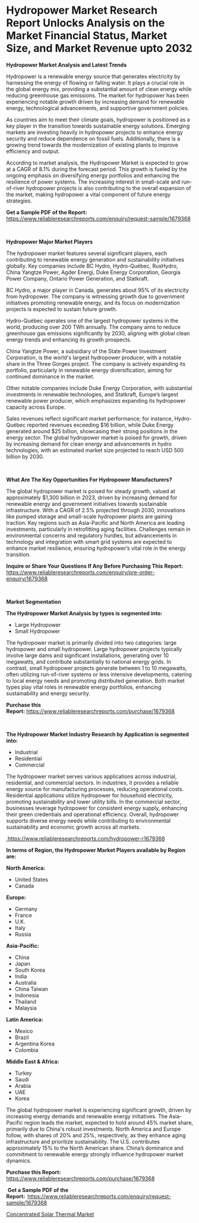 <p><h1>Hydropower Market Research Report Unlocks Analysis on the Market Financial Status, Market Size, and Market Revenue upto 2032</h1></p><p><strong>Hydropower Market Analysis and Latest Trends</strong></p>
<p><p>Hydropower is a renewable energy source that generates electricity by harnessing the energy of flowing or falling water. It plays a crucial role in the global energy mix, providing a substantial amount of clean energy while reducing greenhouse gas emissions. The market for hydropower has been experiencing notable growth driven by increasing demand for renewable energy, technological advancements, and supportive government policies.</p><p>As countries aim to meet their climate goals, hydropower is positioned as a key player in the transition towards sustainable energy solutions. Emerging markets are investing heavily in hydropower projects to enhance energy security and reduce dependence on fossil fuels. Additionally, there is a growing trend towards the modernization of existing plants to improve efficiency and output.</p><p>According to market analysis, the Hydropower Market is expected to grow at a CAGR of 8.1% during the forecast period. This growth is fueled by the ongoing emphasis on diversifying energy portfolios and enhancing the resilience of power systems. The increasing interest in small-scale and run-of-river hydropower projects is also contributing to the overall expansion of the market, making hydropower a vital component of future energy strategies.</p></p>
<p><strong>Get a Sample PDF of the Report:&nbsp;</strong> <a href="https://www.reliableresearchreports.com/enquiry/request-sample/1679368?utm_campaign=2205&utm_medium=2&utm_source=Github&utm_content=ia&utm_term=13022025&utm_id=hydropower">https://www.reliableresearchreports.com/enquiry/request-sample/1679368</a></p>
<p>&nbsp;</p>
<p><strong>Hydropower Major Market Players</strong></p>
<p><p>The hydropower market features several significant players, each contributing to renewable energy generation and sustainability initiatives globally. Key companies include BC Hydro, Hydro-Québec, RusHydro, China Yangtze Power, Agder Energi, Duke Energy Corporation, Georgia Power Company, Ontario Power Generation, and Statkraft.</p><p>BC Hydro, a major player in Canada, generates about 95% of its electricity from hydropower. The company is witnessing growth due to government initiatives promoting renewable energy, and its focus on modernization projects is expected to sustain future growth.</p><p>Hydro-Québec operates one of the largest hydropower systems in the world, producing over 200 TWh annually. The company aims to reduce greenhouse gas emissions significantly by 2030, aligning with global clean energy trends and enhancing its growth prospects. </p><p>China Yangtze Power, a subsidiary of the State Power Investment Corporation, is the world's largest hydropower producer, with a notable share in the Three Gorges project. The company is actively expanding its portfolio, particularly in renewable energy diversification, aiming for continued dominance in the market.</p><p>Other notable companies include Duke Energy Corporation, with substantial investments in renewable technologies, and Statkraft, Europe’s largest renewable power producer, which emphasizes expanding its hydropower capacity across Europe.</p><p>Sales revenues reflect significant market performance; for instance, Hydro-Québec reported revenues exceeding $16 billion, while Duke Energy generated around $25 billion, showcasing their strong positions in the energy sector. The global hydropower market is poised for growth, driven by increasing demand for clean energy and advancements in hydro technologies, with an estimated market size projected to reach USD 500 billion by 2030.</p></p>
<p>&nbsp;</p>
<p><strong>What Are The Key Opportunities For Hydropower Manufacturers?</strong></p>
<p><p>The global hydropower market is poised for steady growth, valued at approximately $1,300 billion in 2023, driven by increasing demand for renewable energy and government initiatives towards sustainable infrastructure. With a CAGR of 2.5% projected through 2030, innovations like pumped storage and small-scale hydropower plants are gaining traction. Key regions such as Asia-Pacific and North America are leading investments, particularly in retrofitting aging facilities. Challenges remain in environmental concerns and regulatory hurdles, but advancements in technology and integration with smart grid systems are expected to enhance market resilience, ensuring hydropower’s vital role in the energy transition.</p></p>
<p><strong>Inquire or Share Your Questions If Any Before Purchasing This Report:</strong> <a href="https://www.reliableresearchreports.com/enquiry/pre-order-enquiry/1679368?utm_campaign=2205&utm_medium=2&utm_source=Github&utm_content=ia&utm_term=13022025&utm_id=hydropower">https://www.reliableresearchreports.com/enquiry/pre-order-enquiry/1679368</a></p>
<p>&nbsp;</p>
<p><strong>Market Segmentation</strong></p>
<p><strong>The Hydropower Market Analysis by types is segmented into:</strong></p>
<p><ul><li>Large Hydropower</li><li>Small Hydropower</li></ul></p>
<p><p>The hydropower market is primarily divided into two categories: large hydropower and small hydropower. Large hydropower projects typically involve large dams and significant installations, generating over 10 megawatts, and contribute substantially to national energy grids. In contrast, small hydropower projects generate between 1 to 10 megawatts, often utilizing run-of-river systems or less intensive developments, catering to local energy needs and promoting distributed generation. Both market types play vital roles in renewable energy portfolios, enhancing sustainability and energy security.</p></p>
<p><strong>Purchase this Report:&nbsp;</strong><a href="https://www.reliableresearchreports.com/purchase/1679368?utm_campaign=2205&utm_medium=2&utm_source=Github&utm_content=ia&utm_term=13022025&utm_id=hydropower">https://www.reliableresearchreports.com/purchase/1679368</a></p>
<p>&nbsp;</p>
<p><strong>The Hydropower Market Industry Research by Application is segmented into:</strong></p>
<p><ul><li>Industrial</li><li>Residential</li><li>Commercial</li></ul></p>
<p><p>The hydropower market serves various applications across industrial, residential, and commercial sectors. In industries, it provides a reliable energy source for manufacturing processes, reducing operational costs. Residential applications utilize hydropower for household electricity, promoting sustainability and lower utility bills. In the commercial sector, businesses leverage hydropower for consistent energy supply, enhancing their green credentials and operational efficiency. Overall, hydropower supports diverse energy needs while contributing to environmental sustainability and economic growth across all markets.</p></p>
<p><a href="https://www.reliableresearchreports.com/hydropower-r1679368?utm_campaign=2205&utm_medium=2&utm_source=Github&utm_content=ia&utm_term=13022025&utm_id=hydropower">&nbsp;https://www.reliableresearchreports.com/hydropower-r1679368</a></p>
<p><strong>In terms of Region, the Hydropower Market Players available by Region are:</strong></p>
<p>
    <p> <strong> North America: </strong>
        <ul>
            <li>United States</li>
            <li>Canada</li>
        </ul>
        </p> 
    <p> <strong> Europe: </strong>
        <ul>
            <li>Germany</li>
            <li>France</li>
            <li>U.K.</li>
            <li>Italy</li>
            <li>Russia</li>
        </ul>
        </p> 
    <p> <strong> Asia-Pacific: </strong>
        <ul>
            <li>China</li>
            <li>Japan</li>
            <li>South Korea</li>
            <li>India</li>
            <li>Australia</li>
            <li>China Taiwan</li>
            <li>Indonesia</li>
            <li>Thailand</li>
            <li>Malaysia</li>
        </ul>
        </p> 
    <p> <strong> Latin America: </strong>
        <ul>
            <li>Mexico</li>
            <li>Brazil</li>
            <li>Argentina Korea</li>
            <li>Colombia</li>
        </ul>
        </p> 
    <p> <strong> Middle East & Africa: </strong>
        <ul>
            <li>Turkey</li>
            <li>Saudi</li>
            <li>Arabia</li>
            <li>UAE</li>
            <li>Korea</li>
        </ul>
    </p>
    </p>
<p><p>The global hydropower market is experiencing significant growth, driven by increasing energy demands and renewable energy initiatives. The Asia-Pacific region leads the market, expected to hold around 45% market share, primarily due to China's robust investments. North America and Europe follow, with shares of 20% and 25%, respectively, as they enhance aging infrastructure and prioritize sustainability. The U.S. contributes approximately 15% to the North American share. China’s dominance and commitment to renewable energy strongly influence hydropower market dynamics.</p></p>
<p><strong>Purchase this Report: </strong><a href="https://www.reliableresearchreports.com/purchase/1679368?utm_campaign=2205&utm_medium=2&utm_source=Github&utm_content=ia&utm_term=13022025&utm_id=hydropower">https://www.reliableresearchreports.com/purchase/1679368</a></p>
<p>&nbsp;<strong>Get a Sample PDF of the Report:&nbsp;&nbsp;</strong><a href="https://www.reliableresearchreports.com/enquiry/request-sample/1679368?utm_campaign=2205&utm_medium=2&utm_source=Github&utm_content=ia&utm_term=13022025&utm_id=hydropower">https://www.reliableresearchreports.com/enquiry/request-sample/1679368</a></p>
<p><strong></strong></p>
<p><p><a href="https://github.com/SanjidaKhan901/Market-Research-Report-List-1/blob/main/concentrated-solar-thermal-market.md?utm_campaign=2205&utm_medium=2&utm_source=Github&utm_content=ia&utm_term=13022025&utm_id=hydropower">Concentrated Solar Thermal Market</a></p></p>